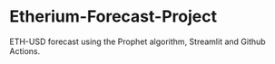 # Etherium-Forecast-Project
ETH-USD forecast using the Prophet algorithm, Streamlit and Github Actions.
